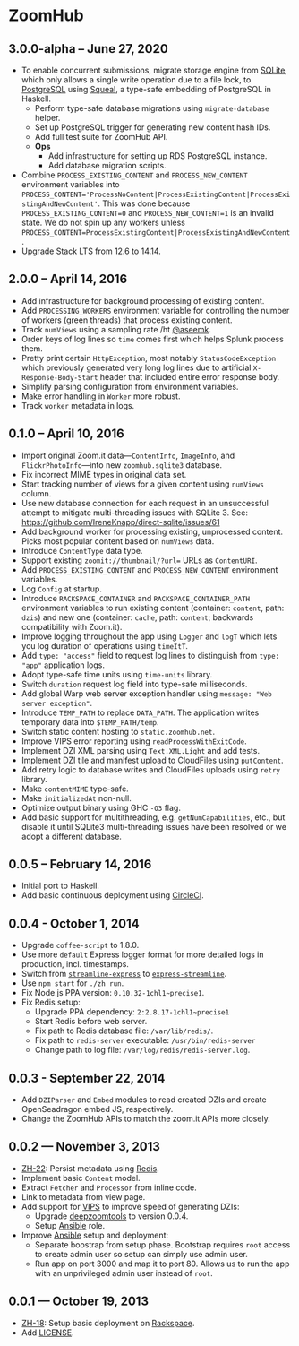 # ZoomHub

## 3.0.0-alpha – June 27, 2020

-   To enable concurrent submissions, migrate storage engine from [SQLite],
    which only allows a single write operation due to a file lock, to
    [PostgreSQL] using [Squeal], a type-safe embedding of PostgreSQL in Haskell.
    -   Perform type-safe database migrations using `migrate-database` helper.
    -   Set up PostgreSQL trigger for generating new content hash IDs.
    -   Add full test suite for ZoomHub API.
    -   **Ops**
        -   Add infrastructure for setting up RDS PostgreSQL instance.
        -   Add database migration scripts.
-   Combine `PROCESS_EXISTING_CONTENT` and `PROCESS_NEW_CONTENT` environment
    variables into
    `PROCESS_CONTENT='ProcessNoContent|ProcessExistingContent|ProcessExistingAndNewContent'`.
    This was done because `PROCESS_EXISTING_CONTENT=0` and
    `PROCESS_NEW_CONTENT=1` is an invalid state. We do not spin up any workers
    unless `PROCESS_CONTENT=ProcessExistingContent|ProcessExistingAndNewContent`.
-   Upgrade Stack LTS from 12.6 to 14.14.

## 2.0.0 – April 14, 2016

-   Add infrastructure for background processing of existing content.
-   Add `PROCESSING_WORKERS` environment variable for controlling the number
    of workers (green threads) that process existing content.
-   Track `numViews` using a sampling rate /ht [@aseemk].
-   Order keys of log lines so `time` comes first which helps Splunk
    process them.
-   Pretty print certain `HttpException`, most notably `StatusCodeException`
    which previously generated very long log lines due to artificial
    `X-Response-Body-Start` header that included entire error response body.
-   Simplify parsing configuration from environment variables.
-   Make error handling in `Worker` more robust.
-   Track `worker` metadata in logs.

## 0.1.0 – April 10, 2016

-   Import original Zoom.it data—`ContentInfo`, `ImageInfo`,
    and `FlickrPhotoInfo`—into new `zoomhub.sqlite3` database.
-   Fix incorrect MIME types in original data set.
-   Start tracking number of views for a given content using `numViews` column.
-   Use new database connection for each request in an unsuccessful attempt to
    mitigate multi-threading issues with SQLite 3.
    See: <https://github.com/IreneKnapp/direct-sqlite/issues/61>
-   Add background worker for processing existing, unprocessed content. Picks
    most popular content based on `numViews` data.
-   Introduce `ContentType` data type.
-   Support existing `zoomit://thumbnail/?url=` URLs as `ContentURI`.
-   Add `PROCESS_EXISTING_CONTENT` and `PROCESS_NEW_CONTENT`
    environment variables.
-   Log `Config` at startup.
-   Introduce `RACKSPACE_CONTAINER` and `RACKSPACE_CONTAINER_PATH` environment
    variables to run existing content (container: `content`, path: `dzis`) and
    new one (container: `cache`, path: `content`; backwards compatibility with
    Zoom.it).
-   Improve logging throughout the app using `Logger` and `logT` which lets
    you log duration of operations using `timeItT`.
-   Add `type: "access"` field to request log lines to distinguish from
    `type: "app"` application logs.
-   Adopt type-safe time units using `time-units` library.
-   Switch `duration` request log field into type-safe milliseconds.
-   Add global Warp web server exception handler using
    `message: "Web server exception"`.
-   Introduce `TEMP_PATH` to replace `DATA_PATH`. The application writes
    temporary data into `$TEMP_PATH/temp`.
-   Switch static content hosting to `static.zoomhub.net`.
-   Improve VIPS error reporting using `readProcessWithExitCode`.
-   Implement DZI XML parsing using `Text.XML.Light` and add tests.
-   Implement DZI tile and manifest upload to CloudFiles using `putContent`.
-   Add retry logic to database writes and CloudFiles uploads
    using `retry` library.
-   Make `contentMIME` type-safe.
-   Make `initializedAt` non-null.
-   Optimize output binary using GHC `-O3` flag.
-   Add basic support for multithreading, e.g. `getNumCapabilities`, etc., but
    disable it until SQLite3 multi-threading issues have been resolved or we
    adopt a different database.

## 0.0.5 – February 14, 2016

-   Initial port to Haskell.
-   Add basic continuous deployment using [CircleCI].

## 0.0.4 - October 1, 2014

-   Upgrade `coffee-script` to 1.8.0.
-   Use more `default` Express logger format for more detailed logs in
    production, incl. timestamps.
-   Switch from [`streamline-express`][npm-streamline-express] to
    [`express-streamline`][npm-express-streamline].
-   Use `npm start` for `./zh run`.
-   Fix Node.js PPA version: `0.10.32-1chl1~precise1`.
-   Fix Redis setup:
    -   Upgrade PPA dependency: `2:2.8.17-1chl1~precise1`
    -   Start Redis before web server.
    -   Fix path to Redis database file: `/var/lib/redis/`.
    -   Fix path to `redis-server` executable: `/usr/bin/redis-server`
    -   Change path to log file: `/var/log/redis/redis-server.log`.

## 0.0.3 - September 22, 2014

-   Add `DZIParser` and `Embed` modules to read created DZIs and create
    OpenSeadragon embed JS, respectively.
-   Change the ZoomHub APIs to match the zoom.it APIs more closely.

## 0.0.2 — November 3, 2013

-   [ZH-22]: Persist metadata using [Redis].
-   Implement basic `Content` model.
-   Extract `Fetcher` and `Processor` from inline code.
-   Link to metadata from view page.
-   Add support for [VIPS] to improve speed of generating DZIs:
    -   Upgrade [deepzoomtools] to version 0.0.4.
    -   Setup [Ansible][vips] role.
-   Improve [Ansible] setup and deployment:
    -   Separate boostrap from setup phase. Bootstrap requires `root` access
        to create admin user so setup can simply use admin user.
    -   Run app on port 3000 and map it to port 80. Allows us to run the app
        with an unprivileged admin user instead of `root`.

## 0.0.1 — October 19, 2013

-   [ZH-18]: Setup basic deployment on [Rackspace].
-   Add [LICENSE].

[@aseemk]: https://github.com/aseemk
[ansible]: http://www.ansibleworks.com/
[circleci]: https://circleci.com
[deepzoomtools]: https://github.com/openzoom/node-deepzoomtools
[license]: LICENSE
[npm-express-streamline]: https://www.npmjs.org/package/express-streamline
[npm-streamline-express]: https://www.npmjs.org/package/streamline-express
[postgresql]: https://www.postgresql.org/
[rackspace]: http://www.rackspace.com/
[redis]: http://redis.io/
[sqlite]: https://www.sqlite.org/index.html
[squeal]: https://hackage.haskell.org/package/squeal-postgresql
[vips]: http://www.vips.ecs.soton.ac.uk/index.php?title=VIPS
[zh-18]: https://github.com/zoomhub/zoomhub/issues/18
[zh-22]: https://github.com/zoomhub/zoomhub/issues/22
